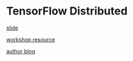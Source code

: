 # TensorFlow Distributed

[slide](https://drive.google.com/file/d/0B75zg6bt8JyKcTRJaFJFVFFKLVk/view)

[workshop resource](https://github.com/kairen/workshop413)

[author blog](https://kairen.github.io/)

